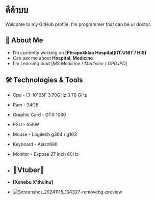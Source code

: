 # ดีค้าบบ

Welcome to my GitHub profile! I'm programmer that can be ur doctor.

## 🌟 About Me
-  I’m currently working on **[Phrapokklao Hospital](IT.UNIT / HIS)**
-  Can ask me about **Hospital**, **Medicine**
-  I'm Learning bout [*MS Medicine* / *Medicine* / *OPD.IPD*]

## 🛠️ Technologies & Tools
- Cpu - I3-10105F 3.70GHz   3.70 GHz
- Ram - 24GB
- Graphic Card - GTX 1060
- PSU - 550W
- Mouse - Logitech g304 / g103
- Keyboard - Ajazz680
- Monitor - Expose 27 inch 60Hz

- ## 💜Vtuber🖤

- **[Xonebu X'thulhu]**

- ![Screenshot_20241115_134327-removebg-preview](https://github.com/user-attachments/assets/3c4d3791-1482-4eaa-ac16-1d6c87817b2c)
